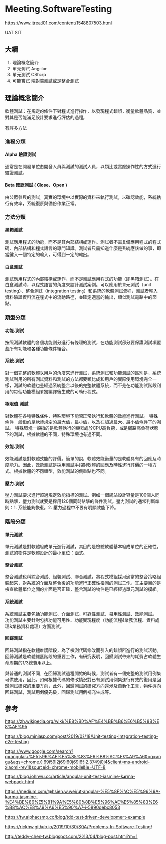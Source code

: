 # Meeting.SoftwareTesting

<https://www.itread01.com/content/1548807503.html>

UAT SIT

## 大綱

1. 理論概念簡介
2. 單元測試 Angular
3. 單元測試 CSharp
4. 可能嘗試 端對端測試或是整合測試

## 理論概念簡介

軟體測試：在規定的條件下對程式進行操作，以發現程式錯誤，衡量軟體品質，並對其是否能滿足設計要求進行評估的過程。

有許多方法

### 進程分類

#### Alpha 驗證測試

通常是在開發單位由開發人員與測試的測試人員，以類比或實際操作性的方式進行驗證測試。

#### Beta 確認測試 ( Close、Open )

由公眾參與的測試，真實的環境中以實際的資料來執行測試，以確認效能，系統執行有效率，系統復原與備份作業正常。

### 方法分類

#### 黑箱測試

測試應用程式的功能，而不是其內部結構或運作。測試者不需具備應用程式的程式碼、內部結構和程式語言的專門知識。測試者只需知道什麼是系統應該做的事，即當鍵入一個特定的輸入，可得到一定的輸出。

#### 白盒測試

測試應用程式的內部結構或運作，而不是測試應用程式的功能（即黑箱測試）。在白盒測試時，以程式語言的角度來設計測試案例。可以應用於單元測試（unit testing）、整合測試（integration testing）和系統的軟體測試流程，測試者輸入資料驗證資料流在程式中的流動路徑，並確定適當的輸出，類似測試電路中的節點。

### 類型分類

#### 功能.測試

按照測試軟體的各個功能劃分進行有條理的測試，在功能測試部分要保證測試項覆蓋所有功能和各種功能條件組合。

#### 系統.測試

對一個完整的軟體以用戶的角度來進行測試，系統測試和功能測試的區別是，系統測試利用的所有測試資料和測試的方法都要類比成和用戶的實際使用環境完全一樣，測試的軟體也是經過系統整合以後的完整軟體系統，而不是在功能測試階段利用的每個功能模組單獨編譯後生成的可執行程式。

#### 極限值.測試

對軟體在各種特殊條件，特殊環境下能否正常執行和軟體的效能進行測試。
特殊條件一般指的是軟體規定的最大值，最小值，以及在超過最大、最小值條件下的測試。
特殊環境一般指的是軟體執行的機器處於CPU高負荷，或是網路高負荷狀態下的測試，根據軟體的不同，特殊環境也有過不同。

#### 效能.測試

效能測試是對軟體效能的評價。簡單的說，軟體效能衡量的是軟體具有的回應及時度能力。因此，效能測試是採用測試手段對軟體的回應及時性進行評價的一種方式。根據軟體的不同類型，效能測試的側重點也不同。

#### 壓力.測試

壓力測試要求進行超過規定效能指標的測試。例如一個網站設計容量是100個人同時點擊，壓力測試就要是採用120個同時點擊的條件測試。壓力測試的通常判斷準則：1. 系統能夠恢復。2. 壓力過程中不要有明顯效能下降。

### 階段分類

#### 單元測試

單元測試是對軟體組成單元進行測試，其目的是檢驗軟體基本組成單位的正確性，測試的物件是軟體設計的最小單位：函式。

#### 整合測試

整合測試也稱綜合測試、組裝測試、聯合測試，將程式模組採用適當的整合策略組裝起來，對系統的介面及整合後的功能進行正確性檢測的測試工作。其主要目的是檢查軟體單位之間的介面是否正確，整合測試的物件是已經經過單元測試的模組。

#### 系統測試

系統測試主要包括功能測試、介面測試、可靠性測試、易用性測試、效能測試。 功能測試主要針對包括功能可用性、功能實現程度（功能流程&業務流程、資料處理&業務資料處理）方面測試。

#### 回歸測試

回歸測試指在軟體維護階段，為了檢測代碼修改而引入的錯誤所進行的測試活動。回歸測試是軟體維護階段的重要工作，有研究表明，回歸測試帶來的耗費占軟體生命周期的1/3總費用以上。

與普通的測試不同，在回歸測試過程開始的時候，測試者有一個完整的測試用例集可供使用，因此，如何根據代碼的修改情況對已有測試用例集進行有效的復用是回歸測試研究的重要方向，此外，回歸測試的研究方向還涉及自動化工具，物件導向回歸測試，測試用例優先級，回歸測試用例補充生成等。

## 參考

<https://zh.wikipedia.org/wiki/%E8%BD%AF%E4%BB%B6%E6%B5%8B%E8%AF%95>

<https://blog.miniasp.com/post/2019/02/18/Unit-testing-Integration-testing-e2e-testing>

<https://www.google.com/search?q=angular+%E5%96%AE%E5%85%83%E6%B8%AC%E8%A9%A6&oq=angu&aqs=chrome.0.69i59l2j69i60j69i65l2.3749j0j4&client=ms-android-xiaomi-rev1&sourceid=chrome-mobile&ie=UTF-8>

<https://blog.johnwu.cc/article/angular-unit-test-jasmine-karma-webpack.html>

<https://medium.com/@hsien.w.wei/ut-angular-%E5%8F%AC%E5%96%9A-karma-jasmine-%E4%BE%86%E5%81%9A%E5%80%8B%E5%96%AE%E5%85%83%E6%B8%AC%E8%A9%A6%E5%90%A7-i-5890debc8053>

<https://tw.alphacamp.co/blog/tdd-test-driven-development-example>

<https://rickhw.github.io/2019/10/30/SQA/Problems-In-Software-Testing/>

<http://teddy-chen-tw.blogspot.com/2013/04/blog-post.html?m=1>
